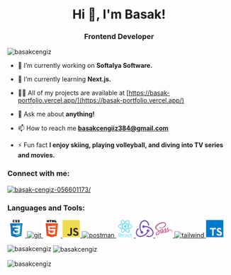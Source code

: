 <h1 align="center">Hi 👋, I'm Basak!</h1>
<h3 align="center">Frontend Developer</h3>

<p align="left"> <img src="https://komarev.com/ghpvc/?username=basakcengiz&label=Profile%20views&color=0e75b6&style=flat" alt="basakcengiz" /> </p>

- 🔭 I’m currently working on **Softalya Software.**

- 🌱 I’m currently learning **Next.js.**

- 👨‍💻 All of my projects are available at [https://basak-portfolio.vercel.app/](https://basak-portfolio.vercel.app/)

- 💬 Ask me about **anything!**

- 📫 How to reach me **basakcengiiz384@gmail.com**

- ⚡ Fun fact **I enjoy skiing, playing volleyball, and diving into TV series and movies.**

<h3 align="left">Connect with me:</h3>
<p align="left">
<a href="https://linkedin.com/in/başak-cengiz-056601173/" target="blank"><img align="center" src="https://raw.githubusercontent.com/rahuldkjain/github-profile-readme-generator/master/src/images/icons/Social/linked-in-alt.svg" alt="başak-cengiz-056601173/" height="30" width="40" /></a>
</p>

<h3 align="left">Languages and Tools:</h3>
<p align="left"> <a href="https://www.w3schools.com/css/" target="_blank" rel="noreferrer"> <img src="https://raw.githubusercontent.com/devicons/devicon/master/icons/css3/css3-original-wordmark.svg" alt="css3" width="40" height="40"/> </a> <a href="https://git-scm.com/" target="_blank" rel="noreferrer"> <img src="https://www.vectorlogo.zone/logos/git-scm/git-scm-icon.svg" alt="git" width="40" height="40"/> </a> <a href="https://www.w3.org/html/" target="_blank" rel="noreferrer"> <img src="https://raw.githubusercontent.com/devicons/devicon/master/icons/html5/html5-original-wordmark.svg" alt="html5" width="40" height="40"/> </a> <a href="https://developer.mozilla.org/en-US/docs/Web/JavaScript" target="_blank" rel="noreferrer"> <img src="https://raw.githubusercontent.com/devicons/devicon/master/icons/javascript/javascript-original.svg" alt="javascript" width="40" height="40"/> </a> <a href="https://postman.com" target="_blank" rel="noreferrer"> <img src="https://www.vectorlogo.zone/logos/getpostman/getpostman-icon.svg" alt="postman" width="40" height="40"/> </a> <a href="https://reactjs.org/" target="_blank" rel="noreferrer"> <img src="https://raw.githubusercontent.com/devicons/devicon/master/icons/react/react-original-wordmark.svg" alt="react" width="40" height="40"/> </a> <a href="https://redux.js.org" target="_blank" rel="noreferrer"> <img src="https://raw.githubusercontent.com/devicons/devicon/master/icons/redux/redux-original.svg" alt="redux" width="40" height="40"/> </a> <a href="https://sass-lang.com" target="_blank" rel="noreferrer"> <img src="https://raw.githubusercontent.com/devicons/devicon/master/icons/sass/sass-original.svg" alt="sass" width="40" height="40"/> </a> <a href="https://tailwindcss.com/" target="_blank" rel="noreferrer"> <img src="https://www.vectorlogo.zone/logos/tailwindcss/tailwindcss-icon.svg" alt="tailwind" width="40" height="40"/> </a> <a href="https://www.typescriptlang.org/" target="_blank" rel="noreferrer"> <img src="https://raw.githubusercontent.com/devicons/devicon/master/icons/typescript/typescript-original.svg" alt="typescript" width="40" height="40"/> </a>  </p>

<p><img align="left" src="https://github-readme-stats.vercel.app/api/top-langs?username=basakcengiz&show_icons=true&locale=en&layout=compact" alt="basakcengiz" /></p>

<p>&nbsp;<img align="center" src="https://github-readme-stats.vercel.app/api?username=basakcengiz&show_icons=true&locale=en" alt="basakcengiz" /></p>

<p><img align="center" src="https://github-readme-streak-stats.herokuapp.com/?user=basakcengiz&" alt="basakcengiz" /></p>
